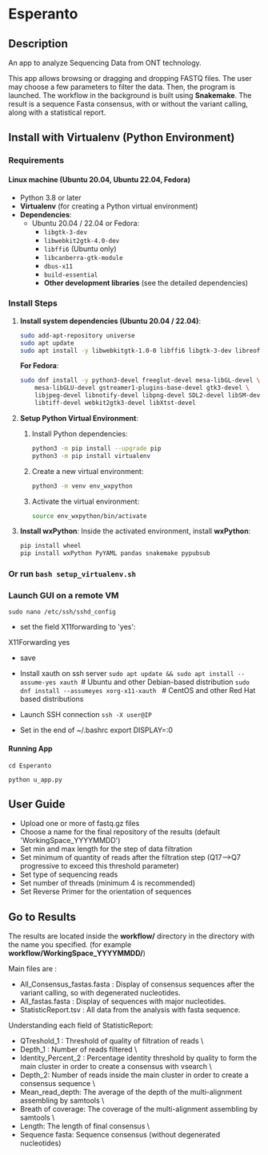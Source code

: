 # Esperanto

## Description 

An app to analyze Sequencing Data from ONT technology.

This app allows browsing or dragging and dropping FASTQ files. The user may choose a few parameters to filter the data. Then, the program is launched. 
The workflow in the background is built using **Snakemake**.
The result is a sequence Fasta consensus, with or without the variant calling, along with a statistical report.

## Install with Virtualenv (Python Environment)

### Requirements

#### Linux machine (Ubuntu 20.04, Ubuntu 22.04, Fedora)
- Python 3.8 or later
- **Virtualenv** (for creating a Python virtual environment)
- **Dependencies**:
  - Ubuntu 20.04 / 22.04 or Fedora:
    - `libgtk-3-dev`
    - `libwebkit2gtk-4.0-dev`
    - `libffi6` (Ubuntu only)
    - `libcanberra-gtk-module`
    - `dbus-x11`
    - `build-essential`
    - **Other development libraries** (see the detailed dependencies)

### Install Steps

1. **Install system dependencies (Ubuntu 20.04 / 22.04)**:
    ```bash
    sudo add-apt-repository universe
    sudo apt update
    sudo apt install -y libwebkitgtk-1.0-0 libffi6 libgtk-3-dev libreoffice libcanberra-gtk-module dbus-x11
    ```

    **For Fedora**:
    ```bash
    sudo dnf install -y python3-devel freeglut-devel mesa-libGL-devel \
        mesa-libGLU-devel gstreamer1-plugins-base-devel gtk3-devel \
        libjpeg-devel libnotify-devel libpng-devel SDL2-devel libSM-devel \
        libtiff-devel webkit2gtk3-devel libXtst-devel
    ```

2. **Setup Python Virtual Environment**:
   1. Install Python dependencies:
      ```bash
      python3 -m pip install --upgrade pip
      python3 -m pip install virtualenv
      ```

   2. Create a new virtual environment:
      ```bash
      python3 -m venv env_wxpython
      ```

   3. Activate the virtual environment:
      ```bash
      source env_wxpython/bin/activate
      ```

3. **Install wxPython**:
   Inside the activated environment, install **wxPython**:
   ```bash
   pip install wheel
   pip install wxPython PyYAML pandas snakemake pypubsub


### Or run `bash setup_virtualenv.sh`

### Launch GUI on a remote VM 
`sudo nano /etc/ssh/sshd_config`

- set the field X11forwarding to 'yes':

X11Forwarding yes

- save 

- Install xauth on ssh server
`sudo apt update && sudo apt install --assume-yes xauth `# Ubuntu and other Debian-based distribution
`sudo dnf install --assumeyes xorg-x11-xauth ` # CentOS and other Red Hat based distributions

- Launch SSH connection 
`ssh -X user@IP`

- Set in the end of ~/.bashrc 
export DISPLAY=:0

#### Running App
`cd Esperanto`

`python u_app.py` 


## User Guide

- Upload one or more of fastq.gz files
- Choose a name for the final repository of the results (default 'WorkingSpace_YYYYMMDD')
- Set min and max length for the step of data filtration
- Set minimum of quantity of reads after the filtration step (Q17-->Q7 progressive to exceed this threshold parameter)
- Set type of sequencing reads
- Set number of threads (minimum 4 is recommended)
- Set Reverse Primer for the orientation of sequences 

## Go to Results

The results are located inside the **workflow/** directory in the directory with the name you specified. (for example **workflow/WorkingSpace_YYYYMMDD/**) 

Main files are :

- All_Consensus_fastas.fasta : Display of consensus sequences after the variant calling, so with degenerated nucleotides.
- All_fastas.fasta : Display of sequences with major nucleotides.
- StatisticReport.tsv : All data from the analysis with fasta sequence.

Understanding each field of StatisticReport:

- QTreshold_1 : Threshold of quality of filtration of reads \
- Depth_1 : Number of reads filtered \
- Identity_Percent_2 : Percentage identity threshold by quality to form the main cluster in order to create a consensus with vsearch \
- Depth_2: Number of reads inside the main cluster in order to create a consensus sequence \ 
- Mean_read_depth: The average of the depth of the multi-alignment assembling by samtools \
- Breath of coverage: The coverage of the multi-alignment assembling by samtools \
- Length: The length of final consensus \
- Sequence fasta: Sequence consensus (without degenerated nucleotides) 

 


